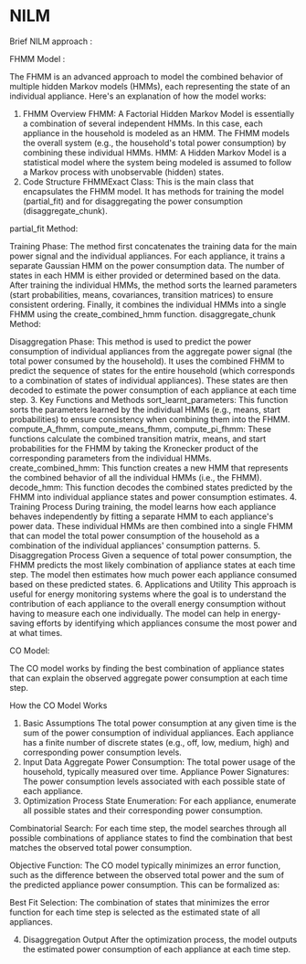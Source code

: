 # NILM

Brief NILM approach :

FHMM Model :


The FHMM is an advanced approach to model the combined behavior of multiple hidden Markov models (HMMs), each representing the state of an individual appliance.
Here's an explanation of how the model works:
1. FHMM Overview
FHMM: A Factorial Hidden Markov Model is essentially a combination of several independent HMMs. In this case, each appliance in the household is modeled as an HMM. The FHMM models the overall system (e.g., the household's total power consumption) by combining these individual HMMs.
HMM: A Hidden Markov Model is a statistical model where the system being modeled is assumed to follow a Markov process with unobservable (hidden) states.
2. Code Structure
FHMMExact Class: This is the main class that encapsulates the FHMM model. It has methods for training the model (partial_fit) and for disaggregating the power consumption (disaggregate_chunk).

partial_fit Method:

Training Phase:
The method first concatenates the training data for the main power signal and the individual appliances.
For each appliance, it trains a separate Gaussian HMM on the power consumption data. The number of states in each HMM is either provided or determined based on the data.
After training the individual HMMs, the method sorts the learned parameters (start probabilities, means, covariances, transition matrices) to ensure consistent ordering.
Finally, it combines the individual HMMs into a single FHMM using the create_combined_hmm function.
disaggregate_chunk Method:

Disaggregation Phase:
This method is used to predict the power consumption of individual appliances from the aggregate power signal (the total power consumed by the household).
It uses the combined FHMM to predict the sequence of states for the entire household (which corresponds to a combination of states of individual appliances).
These states are then decoded to estimate the power consumption of each appliance at each time step.
3. Key Functions and Methods
sort_learnt_parameters: This function sorts the parameters learned by the individual HMMs (e.g., means, start probabilities) to ensure consistency when combining them into the FHMM.
compute_A_fhmm, compute_means_fhmm, compute_pi_fhmm: These functions calculate the combined transition matrix, means, and start probabilities for the FHMM by taking the Kronecker product of the corresponding parameters from the individual HMMs.
create_combined_hmm: This function creates a new HMM that represents the combined behavior of all the individual HMMs (i.e., the FHMM).
decode_hmm: This function decodes the combined states predicted by the FHMM into individual appliance states and power consumption estimates.
4. Training Process
During training, the model learns how each appliance behaves independently by fitting a separate HMM to each appliance's power data.
These individual HMMs are then combined into a single FHMM that can model the total power consumption of the household as a combination of the individual appliances' consumption patterns.
5. Disaggregation Process
Given a sequence of total power consumption, the FHMM predicts the most likely combination of appliance states at each time step.
The model then estimates how much power each appliance consumed based on these predicted states.
6. Applications and Utility
This approach is useful for energy monitoring systems where the goal is to understand the contribution of each appliance to the overall energy consumption without having to measure each one individually.
The model can help in energy-saving efforts by identifying which appliances consume the most power and at what times.



CO Model:

 The CO model works by finding the best combination of appliance states that can explain the observed aggregate power consumption at each time step.

How the CO Model Works
1. Basic Assumptions
The total power consumption at any given time is the sum of the power consumption of individual appliances.
Each appliance has a finite number of discrete states (e.g., off, low, medium, high) and corresponding power consumption levels.
2. Input Data
Aggregate Power Consumption: The total power usage of the household, typically measured over time.
Appliance Power Signatures: The power consumption levels associated with each possible state of each appliance.
3. Optimization Process
State Enumeration: For each appliance, enumerate all possible states and their corresponding power consumption.

Combinatorial Search: For each time step, the model searches through all possible combinations of appliance states to find the combination that best matches the observed total power consumption.

Objective Function: The CO model typically minimizes an error function, such as the difference between the observed total power and the sum of the predicted appliance power consumption. This can be formalized as:

Best Fit Selection: The combination of states that minimizes the error function for each time step is selected as the estimated state of all appliances.

4. Disaggregation Output
After the optimization process, the model outputs the estimated power consumption of each appliance at each time step.




